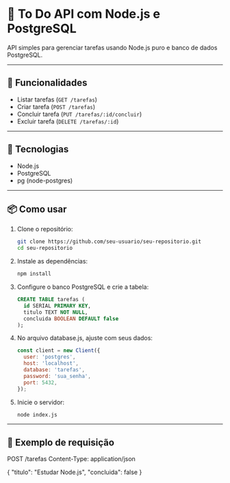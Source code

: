 # 🧠 To Do API com Node.js e PostgreSQL

API simples para gerenciar tarefas usando Node.js puro e banco de dados PostgreSQL.

---

## 🚀 Funcionalidades

- Listar tarefas (`GET /tarefas`)
- Criar tarefa (`POST /tarefas`)
- Concluir tarefa (`PUT /tarefas/:id/concluir`)
- Excluir tarefa (`DELETE /tarefas/:id`)

---

## 🧱 Tecnologias

- Node.js
- PostgreSQL
- pg (node-postgres)

---

## 📦 Como usar

1. Clone o repositório:
   ```bash
   git clone https://github.com/seu-usuario/seu-repositorio.git
   cd seu-repositorio
   ```

2. Instale as dependências:
   ```bash
   npm install
   ```

3. Configure o banco PostgreSQL e crie a tabela:
   ```sql
   CREATE TABLE tarefas (
     id SERIAL PRIMARY KEY,
     titulo TEXT NOT NULL,
     concluida BOOLEAN DEFAULT false
   );
   ```

4. No arquivo database.js, ajuste com seus dados:
   ```js
   const client = new Client({
     user: 'postgres',
     host: 'localhost',
     database: 'tarefas',
     password: 'sua_senha',
     port: 5432,
   });
   ```

5. Inicie o servidor:
   ```bash
   node index.js
   ```

---

## 📮 Exemplo de requisição

POST /tarefas
Content-Type: application/json

{
  "titulo": "Estudar Node.js",
  "concluida": false
}
